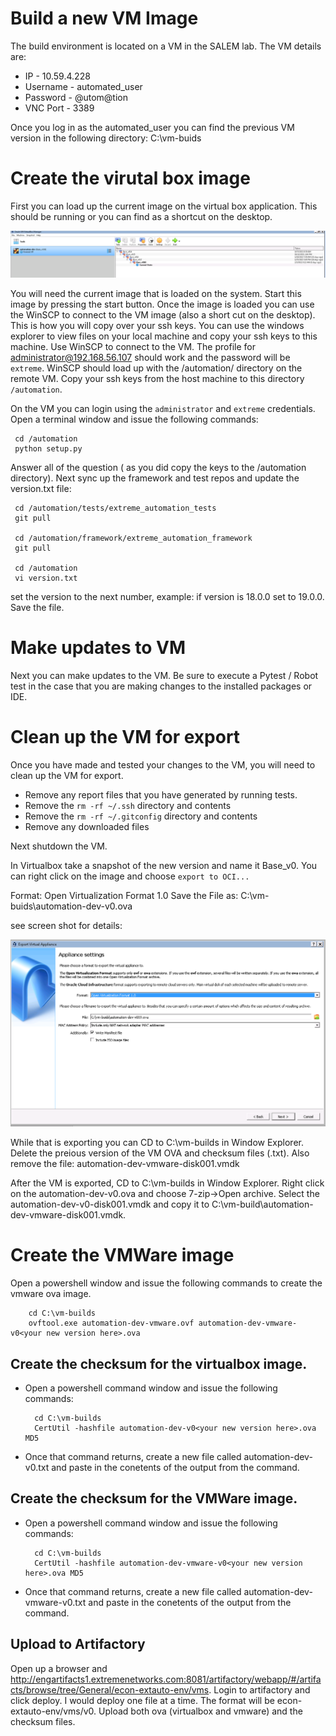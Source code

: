 # Build a new VM Image

The build environment is located on a VM in the SALEM lab. The VM details are:

* IP - 10.59.4.228
* Username - automated_user
* Password - @utom@tion
* VNC Port - 3389

Once you log in as the automated_user you can find the previous VM version in the following directory: C:\vm-buids


# Create the virutal box image

First you can load up the current image on the virtual box application. This should be running or you can find as a shortcut on the desktop. 

![example project](images/VM_1.png)

You will need the current image that is loaded on the system. Start this image by pressing the start button.
Once the image is loaded you can use the WinSCP to connect to the VM image (also a short cut on the desktop). This is how you will copy over your ssh keys. You can use the windows explorer to view files on your local machine and copy your ssh keys to this machine. Use WinSCP to connect to the VM. The profile for administrator@192.168.56.107 should work and the password will be `extreme`. WinSCP should load up with the /automation/ directory on the remote VM. Copy your ssh keys from the host machine to this directory `/automation`.

On the VM you can login using the `administrator` and `extreme` credentials. Open a terminal window and issue the following commands:

     cd /automation
     python setup.py

Answer all of the question ( as you did copy the keys to the /automation directory). Next sync up the framework and test repos and update the version.txt file:

     cd /automation/tests/extreme_automation_tests
     git pull

     cd /automation/framework/extreme_automation_framework
     git pull

     cd /automation
     vi version.txt 

set the version to the next number, example: if version is 18.0.0 set to 19.0.0. Save the file.

# Make updates to VM

Next you can make updates to the VM. Be sure to execute a Pytest / Robot test in the case that you are making changes to the installed packages or IDE.

# Clean up the VM for export

Once you have made and tested your changes to the VM, you will need to clean up the VM for export. 

* Remove any report files that you have generated by running tests.
* Remove the `rm -rf ~/.ssh` directory and contents
* Remove the `rm -rf ~/.gitconfig` directory and contents
* Remove any downloaded files

Next shutdown the VM.

In Virtualbox take a snapshot of the new version and name it Base_v0<Your new version here>. You can right click on the image and choose `export to OCI...`

Format: Open Virtualization Format 1.0
Save the File as: C:\vm-buids\automation-dev-v0<Your new version here>.ova

see screen shot for details:

![example project](images/VM_2.png)


While that is exporting you can CD to C:\vm-builds in Window Explorer. Delete the preious version of the VM OVA and checksum files (.txt). Also remove the file: automation-dev-vmware-disk001.vmdk

After the VM is exported, CD to C:\vm-builds in Window Explorer. Right click on the automation-dev-v0<Your new version here>.ova and choose 7-zip->Open archive. Select the automation-dev-v0<Your new version here>-disk001.vmdk and copy it to C:\vm-build\automation-dev-vmware-disk001.vmdk.


# Create the VMWare image

Open a powershell window and issue the following commands to create the vmware ova image.


        cd C:\vm-builds
        ovftool.exe automation-dev-vmware.ovf automation-dev-vmware-v0<your new version here>.ova 


## Create the checksum for the virtualbox image.

* Open a powershell command window and issue the following commands:

        cd C:\vm-builds
        CertUtil -hashfile automation-dev-v0<your new version here>.ova MD5

* Once that command returns, create a new file called automation-dev-v0<your new version here>.txt and paste in the conetents of the output from the command.

## Create the checksum for the VMWare image.

* Open a powershell command window and issue the following commands:

        cd C:\vm-builds
        CertUtil -hashfile automation-dev-vmware-v0<your new version here>.ova MD5

* Once that command returns, create a new file called automation-dev-vmware-v0<your new version here>.txt and paste in the conetents of the output from the command.


## Upload to Artifactory

Open up a browser and http://engartifacts1.extremenetworks.com:8081/artifactory/webapp/#/artifacts/browse/tree/General/econ-extauto-env/vms. Login to artifactory and click deploy. I would deploy one file at a time. The format will be econ-extauto-env/vms/v0<your new version here>. Upload both ova (virtualbox and vmware) and the checksum files.


